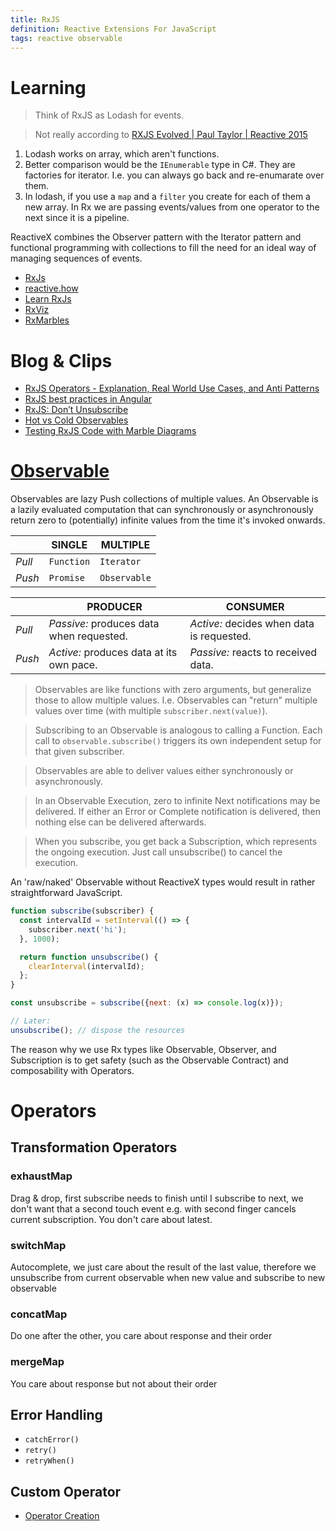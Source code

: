 ```yaml
---
title: RxJS
definition: Reactive Extensions For JavaScript
tags: reactive observable
---
```


# Learning

> Think of RxJS as Lodash for events.

> Not really according to [RXJS Evolved | Paul Taylor | Reactive 2015](https://youtu.be/QhjALubBQPg?t=1699)
1. Lodash works on array, which aren't functions.
2. Better comparison would be the `IEnumerable` type in C#. They are factories for iterator. I.e. you can always go back
and re-enumarate over them.
3. In lodash, if you use a `map` and a `filter` you create for each of them a new array. In Rx we are passing events/values
from one operator to the next since it is a pipeline.

ReactiveX combines the Observer pattern with the Iterator pattern and functional programming with collections to fill
the need for an ideal way of managing sequences of events. 


* [RxJs](https://rxjs-dev.firebaseapp.com/guide/overview)
* [reactive.how](https://reactive.how/)
* [Learn RxJs](https://www.learnrxjs.io/)
* [RxViz](https://rxviz.com/)
* [RxMarbles](https://rxmarbles.com/)

# Blog & Clips

* [RxJS Operators - Explanation, Real World Use Cases, and Anti Patterns](https://www.youtube.com/watch?v=Dsku0F4lU3A)
* [RxJS best practices in Angular](https://blog.strongbrew.io/rxjs-best-practices-in-angular/)
* [RxJS: Don’t Unsubscribe](https://medium.com/@benlesh/rxjs-dont-unsubscribe-6753ed4fda87)
* [Hot vs Cold Observables](https://medium.com/@benlesh/hot-vs-cold-observables-f8094ed53339)
* [Testing RxJS Code with Marble Diagrams](https://github.com/ReactiveX/rxjs/blob/master/docs_app/content/guide/testing/marble-testing.md)

# [Observable](https://rxjs-dev.firebaseapp.com/guide/observable)

Observables are lazy Push collections of multiple values. An Observable is a lazily evaluated computation that can
synchronously or asynchronously return zero to (potentially) infinite values from the time it's invoked onwards.

|        | SINGLE     | MULTIPLE     |
| ------ |----------- | ------------ |
| *Pull* | `Function` | `Iterator`   |
| *Push* | `Promise`  | `Observable` |

|        | PRODUCER   | CONSUMER     |
| ------ |----------- | ------------ |
| *Pull* | *Passive:* produces data when requested. | *Active:* decides when data is requested. |
| *Push* | *Active:* produces data at its own pace. | *Passive:* reacts to received data. |

> Observables are like functions with zero arguments, but generalize those to allow multiple values.
> I.e. Observables can "return" multiple values over time (with multiple `subscriber.next(value)`).

> Subscribing to an Observable is analogous to calling a Function.
> Each call to `observable.subscribe()` triggers its own independent setup for that given subscriber.

> Observables are able to deliver values either synchronously or asynchronously.


> In an Observable Execution, zero to infinite Next notifications may be delivered. If either an Error or Complete
> notification is delivered, then nothing else can be delivered afterwards.

> When you subscribe, you get back a Subscription, which represents the ongoing execution. Just call unsubscribe()
> to cancel the execution.

An 'raw/naked' Observable without ReactiveX types would result in  rather straightforward JavaScript.

```javascript
function subscribe(subscriber) {
  const intervalId = setInterval(() => {
    subscriber.next('hi');
  }, 1000);

  return function unsubscribe() {
    clearInterval(intervalId);
  };
}

const unsubscribe = subscribe({next: (x) => console.log(x)});

// Later:
unsubscribe(); // dispose the resources
```

The reason why we use Rx types like Observable, Observer, and Subscription is to get safety (such as the Observable
 Contract) and composability with Operators.
 
# Operators

## Transformation Operators

### exhaustMap

Drag & drop, first subscribe needs to finish until I subscribe to next, we don't want that a second touch event e.g.
with second finger cancels current subscription. You don't care about latest.

### switchMap

Autocomplete, we just care about the result of the last value, therefore we unsubscribe from current observable when
new value and subscribe to new observable

### concatMap

Do one after the other, you care about response and their order

### mergeMap

You care about response but not about their order

## Error Handling

* `catchError()`
* `retry()` 
* `retryWhen()` 

## Custom Operator
* [Operator Creation](https://github.com/ReactiveX/rxjs/blob/master/doc/operator-creation.md)
